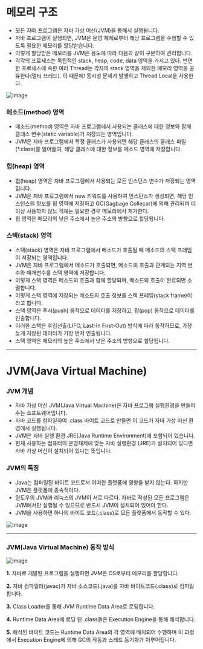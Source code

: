 # 메모리 구조

- 모든 자바 프로그램은 자바 가상 머신(JVM)을 통해서 실행됩니다.
- 자바 프로그램이 실행되면, JVM은 운영 체제로부터 해당 프로그램을 수행할 수 있도록 필요한 메모리를 할당받습니다.
- 이렇게 할당받은 메모리를 JVM은 용도에 따라 다음과 같이 구분하여 관리합니다.
- 각각의 프로세스는 독립적인 stack, heap, code, data 영역을 가지고 있다. 반면 한 프로세스에 속한 여러 Thread는 각자의 stack 영역을 제외한 메모리 영역을 공유한다(멀티 쓰레드). 이 때문에! 동시성 문제가 발생하고 Thread Local을 사용한다.

![image](https://user-images.githubusercontent.com/74396651/197968889-7fb14e9c-2bc2-4f2f-b8ee-a811beb45443.png)

### 메소드(method) 영역

- 메소드(method) 영역은 자바 프로그램에서 사용되는 클래스에 대한 정보와 함께 클래스 변수(static variable)가 저장되는 영역입니다.
- JVM은 자바 프로그램에서 특정 클래스가 사용되면 해당 클래스의 클래스 파일(*.class)를 읽어들여, 해당 클래스에 대한 정보를 메소드 영역에 저장합니다.

### 힙(heap) 영역

- 힙(heap) 영역은 자바 프로그램에서 사용되는 모든 인스턴스 변수가 저장되는 영역입니다.
- JVM은 자바 프로그램에서 new 키워드를 사용하여 인스턴스가 생성되면, 해당 인스턴스의 정보를 힙 영역에 저장하고 GC(Gagbage Collecor)에 의해 관리되며 더 이상 사용하지 않느 객체는 필요한 경우 메모리에서 제거한다.
- 힙 영역은 메모리의 낮은 주소에서 높은 주소의 방향으로 할당됩니다.

### 스택(stack) 영역

- 스택(stack) 영역은 자바 프로그램에서 메소드가 호출될 때 메소드의 스택 프레임이 저장되는 영역입니다.
- JVM은 자바 프로그램에서 메소드가 호출되면, 메소드의 호출과 관계되는 지역 변수와 매개변수를 스택 영역에 저장합니다.
- 이렇게 스택 영역은 메소드의 호출과 함께 할당되며, 메소드의 호출이 완료되면 소멸합니다.
- 이렇게 스택 영역에 저장되는 메소드의 호출 정보를 스택 프레임(stack frame)이라고 합니다.
- 스택 영역은 푸시(push) 동작으로 데이터를 저장하고, 팝(pop) 동작으로 데이터를 인출합니다.
- 이러한 스택은 후입선출(LIFO, Last-In First-Out) 방식에 따라 동작하므로, 가장 늦게 저장된 데이터가 가장 먼저 인출됩니다.
- 스택 영역은 메모리의 높은 주소에서 낮은 주소의 방향으로 할당됩니다.

---

# JVM(Java Virtual Machine)

### JVM 개념

- 자바 가상 머신 JVM(Java Virtual Machine)은 자바 프로그램 실행환경을 만들어 주는 소프트웨어입니다.
- 자바 코드를 컴파일하여 .class 바이트 코드로 만들면 이 코드가 자바 가상 머신 환경에서 실행됩니다.
- JVM은 자바 실행 환경 JRE(Java Runtime Environment)에 포함되어 있습니다.
- 현재 사용하는 컴퓨터의 운영체제에 맞는 자바 실행환경 (JRE)가 설치되어 있다면 자바 가상 머신이 설치되어 있다는 뜻입니다.

### JVM의 특징

- Java는 컴파일된 바이트 코드로서 어떠한 플랫폼에 영향을 받지 않는다. 하지만 JVM은 플랫폼에 종속적이다.
- 윈도우의 JVM과 리눅스의 JVM이 서로 다르다. 자바로 작성된 모든 프로그램은 JVM에서만 실행될 수 있으므로 반드시 JVM이 설치되어 있어야 한다.
- JVM을 사용하면 하나의 바이트 코드(.class)로 모든 플랫폼에서 동작할 수 있다.

![image](https://user-images.githubusercontent.com/74396651/197968967-b76c7dc9-98ff-4c1a-860a-cdaa58252af9.png)

<hr>

### JVM(Java Virtual Machine) 동작 방식

![image](https://user-images.githubusercontent.com/74396651/197968943-1caae4d4-cacc-4205-9ce2-ed9ec9ee5d28.png)

**1.** 자바로 개발된 프로그램을 실행하면 JVM은 OS로부터 메모리를 할당합니다.

**2.** 자바 컴파일러(javac)가 자바 소스코드(.java)를 자바 바이트코드(.class)로 컴파일합니다.

**3.** Class Loader를 통해 JVM Runtime Data Area로 로딩합니다.

**4.** Runtime Data Area에 로딩 된 .class들은 Execution Engine을 통해 해석합니다.

**5.** 해석된 바이트 코드는 Runtime Data Area의 각 영역에 배치되어 수행하며 이 과정에서 Execution Engine에 의해 GC의 작동과 스레드 동기화가 이루어집니다.
